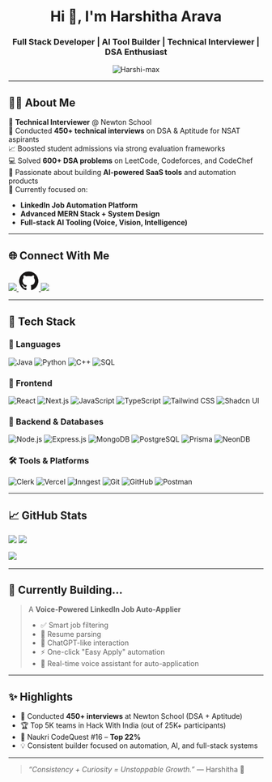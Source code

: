 <h1 align="center">Hi 👋, I'm Harshitha Arava</h1>
<h3 align="center">Full Stack Developer | AI Tool Builder | Technical Interviewer | DSA Enthusiast</h3>

<p align="center">
  <img src="https://komarev.com/ghpvc/?username=Harshi-max&label=Profile%20views&color=0e75b6&style=flat" alt="Harshi-max" />
</p>

---

## 👩‍💻 About Me

💼 **Technical Interviewer** @ Newton School  
🧠 Conducted **450+ technical interviews** on DSA & Aptitude for NSAT aspirants  
📈 Boosted student admissions via strong evaluation frameworks  
💻 Solved **600+ DSA problems** on LeetCode, Codeforces, and CodeChef  
🚀 Passionate about building **AI-powered SaaS tools** and automation products  
🎯 Currently focused on:
- **LinkedIn Job Automation Platform**
- **Advanced MERN Stack + System Design**
- **Full-stack AI Tooling (Voice, Vision, Intelligence)**

---

## 🌐 Connect With Me

<p align="left">
  <a href="https://www.linkedin.com/in/harshitha-arava/" target="_blank">
    <img src="https://raw.githubusercontent.com/rahuldkjain/github-profile-readme-generator/master/src/images/icons/Social/linked-in-alt.svg" width="40"/>
  </a>
  <a href="https://github.com/Harshi-max" target="_blank">
    <img src="https://raw.githubusercontent.com/devicons/devicon/master/icons/github/github-original.svg" width="40"/>
  </a>
  <a href="https://leetcode.com/u/Harshitha2006/" target="_blank">
    <img src="https://raw.githubusercontent.com/rahuldkjain/github-profile-readme-generator/master/src/images/icons/Social/leet-code.svg" width="40"/>
  </a>
</p>

---

## 🧠 Tech Stack

### 🚀 Languages
![Java](https://img.shields.io/badge/-Java-F89820?style=flat-square&logo=java&logoColor=white)
![Python](https://img.shields.io/badge/-Python-3776AB?style=flat-square&logo=python&logoColor=white)
![C++](https://img.shields.io/badge/-C++-00599C?style=flat-square&logo=cplusplus&logoColor=white)
![SQL](https://img.shields.io/badge/-SQL-003B57?style=flat-square&logo=postgresql)

### 🎨 Frontend
![React](https://img.shields.io/badge/-React-20232A?style=flat-square&logo=react)
![Next.js](https://img.shields.io/badge/-Next.js-black?style=flat-square&logo=next.js)
![JavaScript](https://img.shields.io/badge/-JavaScript-F7DF1E?style=flat-square&logo=javascript&logoColor=black)
![TypeScript](https://img.shields.io/badge/-TypeScript-3178C6?style=flat-square&logo=typescript)
![Tailwind CSS](https://img.shields.io/badge/-TailwindCSS-06B6D4?style=flat-square&logo=tailwind-css)
![Shadcn UI](https://img.shields.io/badge/-Shadcn_UI-gray?style=flat-square)

### 🔧 Backend & Databases
![Node.js](https://img.shields.io/badge/-Node.js-339933?style=flat-square&logo=node.js)
![Express.js](https://img.shields.io/badge/-Express-black?style=flat-square&logo=express)
![MongoDB](https://img.shields.io/badge/-MongoDB-47A248?style=flat-square&logo=mongodb)
![PostgreSQL](https://img.shields.io/badge/-PostgreSQL-336791?style=flat-square&logo=postgresql)
![Prisma](https://img.shields.io/badge/-Prisma-3982CE?style=flat-square&logo=prisma)
![NeonDB](https://img.shields.io/badge/-NeonDB-00E599?style=flat-square)

### 🛠️ Tools & Platforms
![Clerk](https://img.shields.io/badge/-Clerk-gray?style=flat-square)
![Vercel](https://img.shields.io/badge/-Vercel-black?style=flat-square&logo=vercel)
![Inngest](https://img.shields.io/badge/-Inngest-purple?style=flat-square)
![Git](https://img.shields.io/badge/-Git-F05032?style=flat-square&logo=git)
![GitHub](https://img.shields.io/badge/-GitHub-181717?style=flat-square&logo=github)
![Postman](https://img.shields.io/badge/-Postman-FCA121?style=flat-square&logo=postman)

---

## 📈 GitHub Stats

<p>
  <img width="48%" src="https://github-readme-stats.vercel.app/api?username=Harshi-max&show_icons=true&theme=tokyonight" />
  <img width="48%" src="https://github-readme-streak-stats.herokuapp.com/?user=Harshi-max&theme=tokyonight" />
</p>
<p>
  <img width="40%" src="https://github-readme-stats.vercel.app/api/top-langs?username=Harshi-max&layout=compact&theme=tokyonight" />
</p>

---

## 🚀 Currently Building...

> A **Voice-Powered LinkedIn Job Auto-Applier**  
> - ✅ Smart job filtering  
> - 📄 Resume parsing  
> - 🧠 ChatGPT-like interaction  
> - ⚡ One-click "Easy Apply" automation  
> - 🎤 Real-time voice assistant for auto-application

---

## ✨ Highlights

- 🧠 Conducted **450+ interviews** at Newton School (DSA + Aptitude)
- 🏆 Top 5K teams in Hack With India (out of 25K+ participants)
- 🏅 Naukri CodeQuest #16 –  **Top 22%**
- 💡 Consistent builder focused on automation, AI, and full-stack systems

---

> _“Consistency + Curiosity = Unstoppable Growth.”_ — Harshitha 🌱

